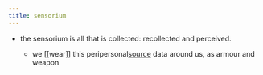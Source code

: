 ```yaml
---
title: sensorium
---
```


- the sensorium is all that is collected: recollected and perceived.

  - we [[wear]] this peripersonal[source](https://aeon.co/essays/where-is-the-dividing-line-between-you-and-the-world) data around us, as armour and weapon
